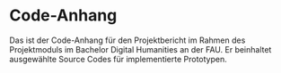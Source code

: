 # Code-Anhang

Das ist der Code-Anhang für den Projektbericht im Rahmen des Projektmoduls im Bachelor Digital Humanities an der FAU.
Er beinhaltet ausgewählte Source Codes für implementierte Prototypen.
